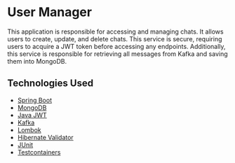 # User Manager
This application is responsible for accessing and managing chats. It allows users to create, update, and delete chats. 
This service is secure, requiring users to acquire a JWT token before accessing any endpoints. 
Additionally, this service is responsible for retrieving all messages from Kafka and saving them into MongoDB.

## Technologies Used

- [Spring Boot](https://spring.io/projects/spring-boot)
- [MongoDB](https://www.mongodb.com/)
- [Java JWT](https://github.com/jwtk/jjwt)
- [Kafka](https://kafka.apache.org/)
- [Lombok](https://projectlombok.org/)
- [Hibernate Validator](https://hibernate.org/validator/)
- [JUnit](https://junit.org/junit5/)
- [Testcontainers](https://testcontainers.com/)
